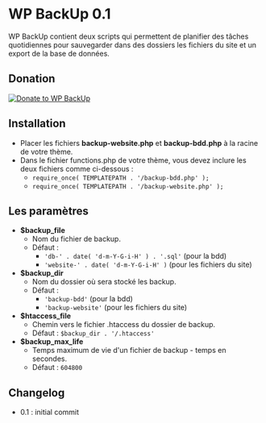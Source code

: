 WP BackUp 0.1
=========

WP BackUp contient deux scripts qui permettent de planifier des tâches quotidiennes pour sauvegarder dans des dossiers les fichiers du site et un export de la base de données.

Donation
-----------

[![Donate to WP BackUp](https://www.paypalobjects.com/en_GB/i/btn/btn_donate_SM.gif "Donate to Donate to WP BackUp")](https://www.paypal.com/cgi-bin/webscr?cmd=_donations&business=jonathan%2ebuttigieg%40yahoo%2efr&lc=FR&item_name=WP%20BackUp&no_note=0&currency_code=EUR&bn=PP%2dDonationsBF%3abtn_donate_SM%2egif%3aNonHostedGuest)

Installation
-----------

* Placer les fichiers **backup-website.php** et **backup-bdd.php** à la racine de votre thème.
* Dans le fichier functions.php de votre thème, vous devez inclure les deux fichiers comme ci-dessous :
	* `require_once( TEMPLATEPATH . '/backup-bdd.php' );`
	* `require_once( TEMPLATEPATH . '/backup-website.php' );`

Les paramètres
-----------

* **$backup_file**
	* Nom du fichier de backup.
	* Défaut : 
		* `'db-' . date( 'd-m-Y-G-i-H' ) . '.sql'` (pour la bdd) 
		* `'website-' . date( 'd-m-Y-G-i-H' )` (pour les fichiers du site)
* **$backup_dir**
	* Nom du dossier où sera stocké les backup.
	* Défaut : 
		* `'backup-bdd'` (pour la bdd) 
		* `'backup-website'` (pour les fichiers du site)
* **$htaccess_file**
	* Chemin vers le fichier .htaccess du dossier de backup.
	* Défaut : `$backup_dir . '/.htaccess'`
* **$backup_max_life**
	* Temps maximum de vie d'un fichier de backup - temps en secondes.
	* Défaut : `604800`

Changelog
-----------

* 0.1 : initial commit